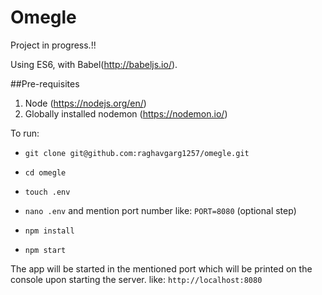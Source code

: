 # Omegle

Project in progress.!!

Using ES6, with Babel(http://babeljs.io/).

##Pre-requisites
1. Node (https://nodejs.org/en/)
2. Globally installed nodemon (https://nodemon.io/)

To run:

- `git clone git@github.com:raghavgarg1257/omegle.git`

- `cd omegle`

- `touch .env` 

- `nano .env` and mention port number like: `PORT=8080` (optional step)

- `npm install`

- `npm start`

The app will be started in the mentioned port which will be printed on the console upon starting the server. like: `http://localhost:8080`
